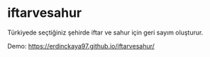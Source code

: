 # iftarvesahur
Türkiyede seçtiğiniz şehirde iftar ve sahur için geri sayım oluşturur.

Demo: https://erdinckaya97.github.io/iftarvesahur/
